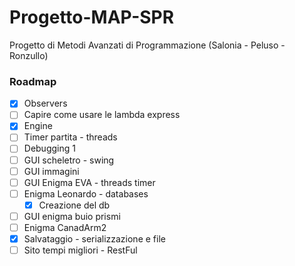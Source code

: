 # Progetto-MAP-SPR
Progetto di Metodi Avanzati di Programmazione (Salonia - Peluso - Ronzullo)

### Roadmap

- [X] Observers
- [ ] Capire come usare le lambda express
- [X] Engine
- [ ] Timer partita - threads
- [ ] Debugging 1
- [ ] GUI scheletro - swing
- [ ] GUI immagini
- [ ] GUI Enigma EVA - threads timer
- [ ] Enigma Leonardo - databases
  - [X] Creazione del db
- [ ] GUI enigma buio prismi
- [ ] Enigma CanadArm2
- [X] Salvataggio - serializzazione e file
- [ ] Sito tempi migliori - RestFul
